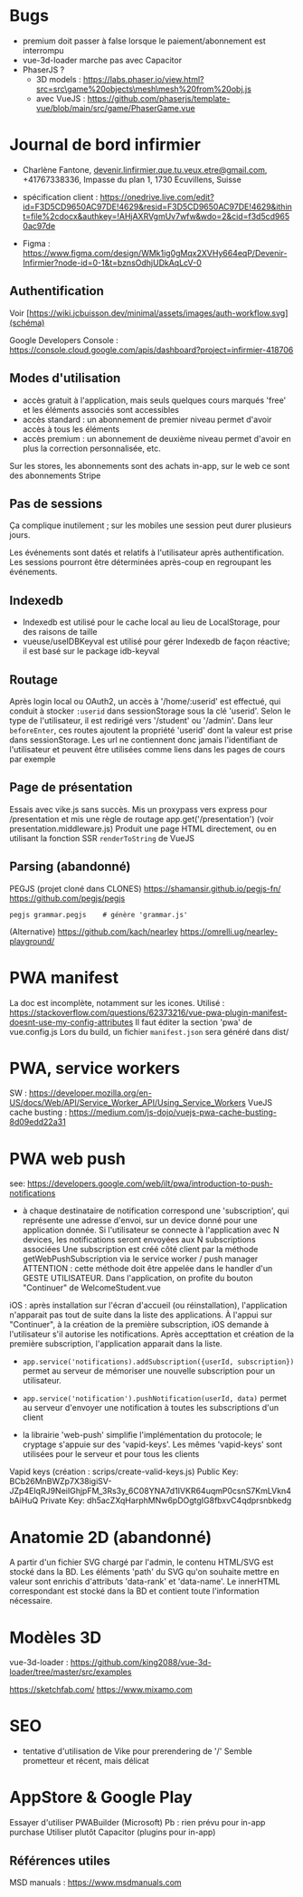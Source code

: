 
# Bugs

- premium doit passer à false lorsque le paiement/abonnement est interrompu
- vue-3d-loader marche pas avec Capacitor
- PhaserJS ?
   - 3D models : https://labs.phaser.io/view.html?src=src\game%20objects\mesh\mesh%20from%20obj.js
   - avec VueJS : https://github.com/phaserjs/template-vue/blob/main/src/game/PhaserGame.vue


# Journal de bord infirmier

- Charlène Fantone, devenir.linfirmier.que.tu.veux.etre@gmail.com, +41767338336, Impasse du plan 1, 1730 Ecuvillens, Suisse

- spécification client : https://onedrive.live.com/edit?id=F3D5CD9650AC97DE!4629&resid=F3D5CD9650AC97DE!4629&ithint=file%2cdocx&authkey=!AHjAXRVgmUv7wfw&wdo=2&cid=f3d5cd9650ac97de
- Figma : https://www.figma.com/design/WMk1ig0gMqx2XVHy664eqP/Devenir-Infirmier?node-id=0-1&t=bznsOdhjUDkAqLcV-0


## Authentification

Voir [https://wiki.jcbuisson.dev/minimal/assets/images/auth-workflow.svg](schéma)

Google Developers Console : https://console.cloud.google.com/apis/dashboard?project=infirmier-418706


## Modes d'utilisation

- accès gratuit à l'application, mais seuls quelques cours marqués 'free' et les éléments associés sont accessibles
- accès standard : un abonnement de premier niveau permet d'avoir accès à tous les éléments
- accès premium : un abonnement de deuxième niveau permet d'avoir en plus la correction personnalisée, etc.

Sur les stores, les abonnements sont des achats in-app, sur le web ce sont des abonnements Stripe


## Pas de sessions

Ça complique inutilement ; sur les mobiles une session peut durer plusieurs jours.

Les événements sont datés et relatifs à l'utilisateur après authentification.
Les sessions pourront être déterminées après-coup en regroupant les événements.


## Indexedb

- Indexedb est utilisé pour le cache local au lieu de LocalStorage, pour des raisons de taille
- vueuse/useIDBKeyval est utilisé pour gérer Indexedb de façon réactive; il est basé sur le package idb-keyval


## Routage

Après login local ou OAuth2, un accès à '/home/:userid' est effectué, qui conduit à stocker `:userid` dans sessionStorage sous la clé 'userid'.
Selon le type de l'utilisateur, il est redirigé vers '/student' ou '/admin'.
Dans leur `beforeEnter`, ces routes ajoutent la propriété 'userid' dont la valeur est prise dans sessionStorage.
Les url ne contiennent donc jamais l'identifiant de l'utilisateur et peuvent être utilisées comme liens dans les pages de cours par exemple


## Page de présentation

Essais avec vike.js sans succès.
Mis un proxypass vers express pour /presentation et mis une règle de routage app.get('/presentation') (voir presentation.middleware.js)
Produit une page HTML directement, ou en utilisant la fonction SSR `renderToString` de VueJS


## Parsing (abandonné)

PEGJS (projet cloné dans CLONES)
https://shamansir.github.io/pegjs-fn/
https://github.com/pegjs/pegjs

```
pegjs grammar.pegjs    # génère 'grammar.js'
```

(Alternative)
https://github.com/kach/nearley
https://omrelli.ug/nearley-playground/



# PWA manifest
La doc est incomplète, notamment sur les icones.
Utilisé : https://stackoverflow.com/questions/62373216/vue-pwa-plugin-manifest-doesnt-use-my-config-attributes
Il faut éditer la section 'pwa' de vue.config.js
Lors du build, un fichier `manifest.json` sera généré dans dist/


# PWA, service workers
SW : https://developer.mozilla.org/en-US/docs/Web/API/Service_Worker_API/Using_Service_Workers
VueJS cache busting : https://medium.com/js-dojo/vuejs-pwa-cache-busting-8d09edd22a31


# PWA web push
see: https://developers.google.com/web/ilt/pwa/introduction-to-push-notifications

- à chaque destinataire de notification correspond une 'subscription', qui représente une adresse d'envoi, sur un device donné
pour une application donnée. Si l'utilisateur se connecte à l'application avec N devices, les notifications
seront envoyées aux N subscriptions associées
Une subscription est créé côté client par la méthode getWebPushSubscription via le service worker / push manager
ATTENTION : cette méthode doit être appelée dans le handler d'un GESTE UTILISATEUR.
Dans l'application, on profite du bouton "Continuer" de WelcomeStudent.vue

iOS : après installation sur l'écran d'accueil (ou réinstallation), l'application n'apparait pas tout de suite dans la liste des applications.
À l'appui sur "Continuer", à la création de la première subscription, iOS demande à l'utilisateur s'il autorise les notifications.
Après accepttation et création de la première subscription, l'application apparait dans la liste.

- `app.service('notifications).addSubscription({userId, subscription})` permet au serveur de mémoriser une nouvelle
subscription pour un utilisateur.

- `app.service('notification').pushNotification(userId, data)` permet au serveur d'envoyer une notification à toutes
les subscriptions d'un client

- la librairie 'web-push' simplifie l'implémentation du protocole; le cryptage s'appuie sur des 'vapid-keys'.
Les mêmes 'vapid-keys' sont utilisées pour le serveur et pour tous les clients

Vapid keys (création : scrips/create-valid-keys.js)
Public Key: BCb26MnBWZp7X38igiSV-JZp4EIqRJ9NeiIGhjpFM_3Rs3y_6C08YNA7d1IVKR64uqmP0csnS7KmLVkn4bAiHuQ
Private Key: dh5acZXqHarphMNw6pDOgtgIG8fbxvC4qdprsnbkedg


# Anatomie 2D (abandonné)

A partir d'un fichier SVG chargé par l'admin, le contenu HTML/SVG est stocké dans la BD.
Les éléments 'path' du SVG qu'on souhaite mettre en valeur sont enrichis d'attributs 'data-rank' et 'data-name'.
Le innerHTML correspondant est stocké dans la BD et contient toute l'information nécessaire.


# Modèles 3D

vue-3d-loader : https://github.com/king2088/vue-3d-loader/tree/master/src/examples

https://sketchfab.com/
https://www.mixamo.com


# SEO

- tentative d'utilisation de Vike pour prerendering de '/'
Semble prometteur et récent, mais délicat


# AppStore & Google Play

Essayer d'utiliser PWABuilder (Microsoft) Pb : rien prévu pour in-app purchase
Utiliser plutôt Capacitor (plugins pour in-app)


## Références utiles

MSD manuals : https://www.msdmanuals.com
